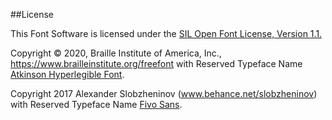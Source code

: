 ##License

This Font Software is licensed under the [SIL Open Font License, Version 1.1.](LICENSE.md)

Copyright © 2020, Braille Institute of America, Inc., https://www.brailleinstitute.org/freefont with
Reserved Typeface Name [Atkinson Hyperlegible Font](Atkinson-Hyperlegible-Font-Print-and-Web-2020-0514.zip).

Copyright 2017 Alexander Slobzheninov (www.behance.net/slobzheninov) with
Reserved Typeface Name [Fivo Sans](fivo_sans.zip).